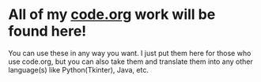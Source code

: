 # All of my [code.org](https://code.org) work will be found here!

You can use these in any way you want. I just put them here for those who use code.org, but you can also take them and translate them into any other language(s) like Python(Tkinter), Java, etc.
